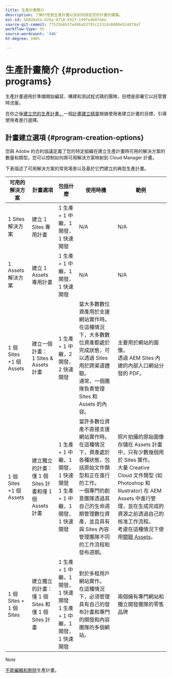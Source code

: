 ```yaml
---
title: 生產計畫簡介
description: 了解什麼是生產計畫以及如何設定您的計畫的建議。
exl-id: bb8d4a5a-b26a-4718-9327-149fedb87e6a
source-git-commit: f7525b6b37e486a53791c2331dc6000e5248f8af
workflow-type: ht
source-wordcount: '446'
ht-degree: 100%

---
```



# 生產計畫簡介 {#production-programs}

生產計畫適用於準備開始編寫、構建和測試程式碼的團隊，目標是部署它以託管實時流量。

在你之後[建立您的生產計畫，](creating-production-programs.md)一個[計畫建立精靈](using-the-wizard.md)根據使用者建立計畫的目標，引導使用者進行選擇。

## 計畫建立選項 {#program-creation-options}

您與 Adobe 的合約協議定義了您的特定組織在建立生產計畫時可用的解決方案的數量和類型。您可以控制如何將可用解決方案映射到 Cloud Manager 計畫。

下表描述了可用解決方案的常見場景以及基於它們建立的典型生產計畫。

| 可用的解決方案 | 計畫選項 | 包括什麼 | 使用時機 | 範例 |
|---------------------|-------------------------------------------------------------------------------|--------------------------------------------------------------------------------------------------------------------------|-------------------------------------------------------------------------------------------------------------------------------------------------------------------------------------------------------------------------------------------------------------------------------------------------------------------------------------------------|--------------------------------------------------------------------------------------------------------------------------------------------------------------------------------------------------------------------------------------------------------------------------------------------------------------------------------------------------------------------------------------------------------------------------------------------------------------------------|
| 1 Sites 解決方案 | 建立 1 Sites 專用計畫 | 1 生產 + 1 中繼，1 開發，1 快速開發 | N/A | N/A |
| 1 Assets 解決方案 | 建立 1 Assets 專用計畫 | 1 生產 + 1 中繼，1 開發，1 快速開發 | N/A | N/A |
| 1 個 Sites +1 個 Assets | 建立一個計畫：<br> 1 Sites &amp; Assets 計畫 | 1 生產 + 1 中繼，2 開發，2 快速開發 | 當大多數數位資產用於支援網站實作時。<br>在這種情況下，大多數數位資產都處於完成狀態，可以透過 Sites 用於跨渠道體驗。<br>通常，一個團隊負責管理 Sites 和 Assets 的內容。 | 主要用於網站的圖像。<br>透過 AEM Sites 內建的內部入口網站分發的 PDF。 |
| 1 個 Sites +1 個 Assets | 建立獨立的計畫：<br>僅 1 個 Sites 計畫和僅 1 個 Assets 計畫 | 1 生產 + 1 中繼，1 開發，1 快速開發<br>1 生產 + 1 中繼，1 開發，1 快速開發 | 當許多數位資產不直接支援網站實作時。<br>在這種情況下，資產處於各種狀態，包括原始文件類型和正在進行的工作。<br>一個專門的創意團隊透過其自己的生命週期管理數位資產，並且具有與 Sites 內容管理團隊不同的工作流程和發布週期。 | 照片拍攝的原始圖像存儲在 Assets 計畫中，只有少數幾個用於 Sites 實作。<br>大量 Creative Cloud 文件類型 (如 Photoshop 和 Illustrator) 在 AEM Assets 中進行管理，並在生成完成的資源之前透過自己的核准工作流程。<br>考慮在這種情況下使用[關聯 Assets](/help/assets/use-assets-across-connected-assets-instances.md#overview-of-connected-assets)。 |
| 1 個 Sites + 1 個 Sites | 建立獨立的計畫：<br>僅 1 個 Sites 和僅 1 個 Sites 計畫 | 1 生產 + 1 中繼，1 開發，1 快速開發<br>1 生產 + 1 中繼，1 開發，1 快速開發 | 對於多租用戶網站實作。<br>在這種情況下，必須管理具有自己的發布計畫和專門的開發和內容團隊的多個網站。 | 兩個擁有專門網站和獨立開發團隊的零售品牌 |


>[!NOTE]
>
>[不能編輯和刪除](editing-programs.md)生產計畫。
